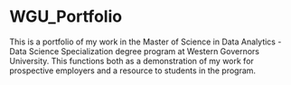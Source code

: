 # WGU_Portfolio
This is a portfolio of my work in the Master of Science in Data Analytics - Data Science Specialization degree program at Western Governors University. This functions both as a demonstration of my work for prospective employers and a resource to students in the program.
